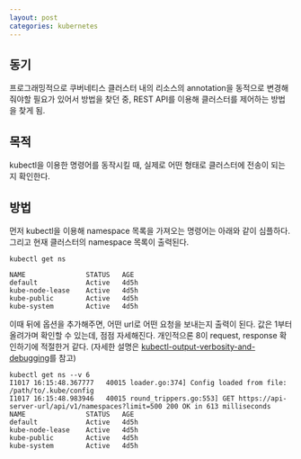 ```yaml
---
layout: post
categories: kubernetes
---
```

## 동기
프로그래밍적으로 쿠버네티스 클러스터 내의 리소스의 annotation을 동적으로 변경해줘야할 필요가 있어서 방법을 찾던 중, REST API를 이용해 클러스터를 제어하는 방법을 찾게 됨.


## 목적
kubectl을 이용한 명령어를 동작시킬 때, 실제로 어떤 형태로 클러스터에 전송이 되는지 확인한다.


## 방법
먼저 kubectl을 이용해 namespace 목록을 가져오는 명령어는 아래와 같이 심플하다. 그리고 현재 클러스터의 namespace 목록이 출력된다.
```
kubectl get ns

NAME               STATUS   AGE
default            Active   4d5h
kube-node-lease    Active   4d5h
kube-public        Active   4d5h
kube-system        Active   4d5h
```



이때 뒤에 옵션을 추가해주면, 어떤 url로 어떤 요청을 보내는지 출력이 된다. 값은 1부터 올려가며 확인할 수 있는데, 점점 자세해진다. 개인적으론 8이 request, response 확인하기에 적절한거 같다. (자세한 설명은 [kubectl-output-verbosity-and-debugging](https://kubernetes.io/docs/reference/kubectl/_print/#kubectl-output-verbosity-and-debugging)를 참고)
```
kubectl get ns --v 6
I1017 16:15:48.367777   40015 loader.go:374] Config loaded from file:  /path/to/.kube/config
I1017 16:15:48.983946   40015 round_trippers.go:553] GET https://api-server-url/api/v1/namespaces?limit=500 200 OK in 613 milliseconds
NAME               STATUS   AGE
default            Active   4d5h
kube-node-lease    Active   4d5h
kube-public        Active   4d5h
kube-system        Active   4d5h
```
